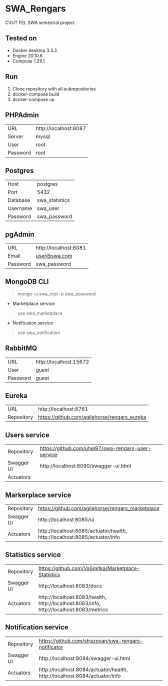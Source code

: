 # SWA_Rengars
CVUT FEL SWA semestral project

## Tested on
* Docker desktop 3.3.3
* Engine 20.10.6
* Compose 1.29.1

## Run
1. Clone repository with all subrepositories
1. docker-compose build
1. docker-compose up

## PHPAdmin
| | |
|-|-|
|URL | http://localhost:8087 |
|Server | mysql |
|User | root |
|Password | root |

## Postgres
| | |
|-|-|
| Host | postgres |
| Port | 5432 |
| Database | swa_statistics |
| Username | swa_user |
| Password | swa_password |

## pgAdmin
| | |
|-|-|
| URL | http://localhost:8081 |
| Email | user@swa.com |
| Password | swa_password |

## MongoDB CLI
> mongo -u swa_root -p swa_password
*  Marketplace service
> use swa_marketplace
* Notification service
> use swa_notification

## RabbitMQ
| | |
|-|-|
| URL | http://localhost:15672 |
| User | guest |
| Password | guest |

## Eureka
| | |
|-|-|
| URL | http://localhost:8761 |
| Repository | https://github.com/agilehorse/rengars_eureka |

## Users service
| | |
|-|-|
| Repository | https://github.com/uhel97/swa-rengars-user-service |
| Swagger UI | http://localhost:8090/swagger-ui.html |
| Actuators | |

## Markerplace service
| | |
|-|-|
| Repository | https://github.com/agilehorse/rengars_marketplace |
| Swagger UI | http://localhost:8085/ui |
| Actuators |  http://localhost:8085/actuator/health, http://localhost:8085/actuator/info |

## Statistics service
| | |
|-|-|
| Repository | https://github.com/VaSmitka/Marketplace-Statistics |
| Swagger UI | http://localhost:8083/docs |
| Actuators | http://localhost:8083/health, http://localhost:8083/info, http://localhost:8083/metrics |

## Notification service
| | |
|-|-|
| Repository | https://github.com/strazovan/swa-rengars-notificator |
| Swagger UI | http://localhost:8084/swagger-ui.html |
| Actuators | http://localhost:8084/actuator/health, http://localhost:8084/actuator/info |
